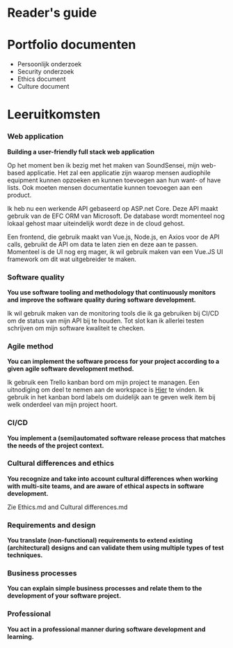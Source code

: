 # Reader's guide

# Portfolio documenten

* Persoonlijk onderzoek
* Security onderzoek
* Ethics document
* Culture document

# Leeruitkomsten

### Web application

**Building a user-friendly full stack web application**

Op het moment ben ik bezig met het maken van SoundSensei, mijn web-based applicatie. Het zal een applicatie zijn waarop mensen audiophile equipment kunnen opzoeken en kunnen toevoegen aan hun want- of have lists. Ook moeten mensen documentatie kunnen toevoegen aan een product.

Ik heb nu een werkende API gebaseerd op ASP.net Core. Deze API maakt gebruik van de EFC ORM van Microsoft. De database wordt momenteel nog lokaal gehost maar uiteindelijk wordt deze in de cloud gehost. 

Een frontend, die gebruik maakt van Vue.js, Node.js, en Axios voor de API calls, gebruikt de API om data te laten zien en deze aan te passen. Momenteel is de UI nog erg mager, ik wil gebruik maken van een Vue.JS UI framework om dit wat uitgebreider te maken.

### Software quality

**You use software tooling and methodology that continuously monitors and improve the software quality during software development.**

Ik wil gebruik maken van de monitoring tools die ik ga gebruiken bij CI/CD om de status van mijn API bij te houden. Tot slot kan ik allerlei testen schrijven om mijn software kwaliteit te checken.

### Agile method

**You can implement the software process for your project according to a given agile software development method.** 

Ik gebruik een Trello kanban bord om mijn project te managen. Een uitnodiging om deel te nemen aan de workspace is [Hier](https://trello.com/invite/b/0F2U4pv4/ATTI6facbb6aaba9b42c7fe6c076f33f3b2168DBE687/soundsensei "Trello invite") te vinden. Ik gebruik in het kanban bord labels om duidelijk aan te geven welk item bij welk onderdeel van mijn project hoort.

### CI/CD
**You implement a (semi)automated software release process that matches the needs of the project context.**

### Cultural differences and ethics
**You recognize and take into account cultural differences when working with multi-site teams, and are aware of ethical aspects in software development.**

Zie Ethics.md and Cultural differences.md


### Requirements and design
**You translate (non-functional) requirements to extend existing (architectural) designs and can validate them using multiple types of test techniques.**

### Business processes
**You can explain simple business processes and relate them to the development of your software project.**

### Professional
**You act in a professional manner during software development and learning.**

